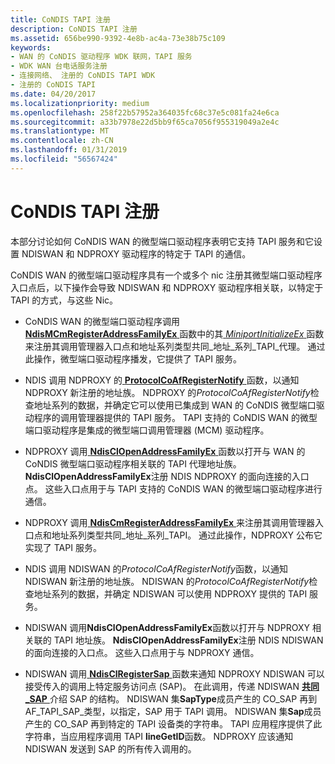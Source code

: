 ```yaml
---
title: CoNDIS TAPI 注册
description: CoNDIS TAPI 注册
ms.assetid: 656be990-9392-4e8b-ac4a-73e38b75c109
keywords:
- WAN 的 CoNDIS 驱动程序 WDK 联网，TAPI 服务
- WDK WAN 台电话服务注册
- 连接网络、 注册的 CoNDIS TAPI WDK
- 注册的 CoNDIS TAPI
ms.date: 04/20/2017
ms.localizationpriority: medium
ms.openlocfilehash: 258f22b57952a364035fc68c37e5c081fa24e6ca
ms.sourcegitcommit: a33b7978e22d5bb9f65ca7056f955319049a2e4c
ms.translationtype: MT
ms.contentlocale: zh-CN
ms.lasthandoff: 01/31/2019
ms.locfileid: "56567424"
---
```

# <a name="condis-tapi-registration"></a>CoNDIS TAPI 注册





本部分讨论如何 CoNDIS WAN 的微型端口驱动程序表明它支持 TAPI 服务和它设置 NDISWAN 和 NDPROXY 驱动程序的特定于 TAPI 的通信。

CoNDIS WAN 的微型端口驱动程序具有一个或多个 nic 注册其微型端口驱动程序入口点后，以下操作会导致 NDISWAN 和 NDPROXY 驱动程序相关联，以特定于 TAPI 的方式，与这些 Nic。

-   CoNDIS WAN 的微型端口驱动程序调用[ **NdisMCmRegisterAddressFamilyEx** ](https://msdn.microsoft.com/library/windows/hardware/ff563554)函数中的其[ *MiniportInitializeEx* ](https://msdn.microsoft.com/library/windows/hardware/ff559389)函数来注册其调用管理器入口点和地址系列类型共同\_地址\_系列\_TAPI\_代理。 通过此操作，微型端口驱动程序播发，它提供了 TAPI 服务。

-   NDIS 调用 NDPROXY 的[ **ProtocolCoAfRegisterNotify** ](https://msdn.microsoft.com/library/windows/hardware/ff570251)函数，以通知 NDPROXY 新注册的地址族。 NDPROXY 的*ProtocolCoAfRegisterNotify*检查地址系列的数据，并确定它可以使用已集成到 WAN 的 CoNDIS 微型端口驱动程序的调用管理器提供的 TAPI 服务。 TAPI 支持的 CoNDIS WAN 的微型端口驱动程序是集成的微型端口调用管理器 (MCM) 驱动程序。

-   NDPROXY 调用[ **NdisClOpenAddressFamilyEx** ](https://msdn.microsoft.com/library/windows/hardware/ff561639)函数以打开与 WAN 的 CoNDIS 微型端口驱动程序相关联的 TAPI 代理地址族。 **NdisClOpenAddressFamilyEx**注册 NDIS NDPROXY 的面向连接的入口点。 这些入口点用于与 TAPI 支持的 CoNDIS WAN 的微型端口驱动程序进行通信。

-   NDPROXY 调用[ **NdisCmRegisterAddressFamilyEx** ](https://msdn.microsoft.com/library/windows/hardware/ff561685)来注册其调用管理器入口点和地址系列类型共同\_地址\_系列\_TAPI。 通过此操作，NDPROXY 公布它实现了 TAPI 服务。

-   NDIS 调用 NDISWAN 的*ProtocolCoAfRegisterNotify*函数，以通知 NDISWAN 新注册的地址族。 NDISWAN 的*ProtocolCoAfRegisterNotify*检查地址系列的数据，并确定 NDISWAN 可以使用 NDPROXY 提供的 TAPI 服务。

-   NDISWAN 调用**NdisClOpenAddressFamilyEx**函数以打开与 NDPROXY 相关联的 TAPI 地址族。 **NdisClOpenAddressFamilyEx**注册 NDIS NDISWAN 的面向连接的入口点。 这些入口点用于与 NDPROXY 通信。

-   NDISWAN 调用[ **NdisClRegisterSap** ](https://msdn.microsoft.com/library/windows/hardware/ff561648)函数来通知 NDPROXY NDISWAN 可以接受传入的调用上特定服务访问点 (SAP)。 在此调用，传递 NDISWAN [**共同\_SAP** ](https://msdn.microsoft.com/library/windows/hardware/ff545392)介绍 SAP 的结构。 NDISWAN 集**SapType**成员产生的 CO\_SAP 再到 AF\_TAPI\_SAP\_类型，以指定，SAP 用于 TAPI 调用。 NDISWAN 集**Sap**成员产生的 CO\_SAP 再到特定的 TAPI 设备类的字符串。 TAPI 应用程序提供了此字符串，当应用程序调用 TAPI **lineGetID**函数。 NDPROXY 应该通知 NDISWAN 发送到 SAP 的所有传入调用的。

 

 





